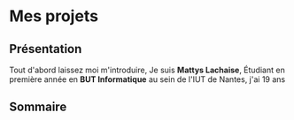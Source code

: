 # Mes projets 
## Présentation
Tout d'abord laissez moi m'introduire, Je suis **Mattys Lachaise**, Étudiant en première année en **BUT Informatique** au sein de l'IUT de Nantes, j'ai 19 ans
## Sommaire